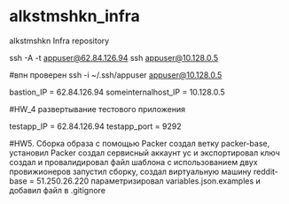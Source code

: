 # alkstmshkn_infra
alkstmshkn Infra repository

ssh -A -t appuser@62.84.126.94 ssh appuser@10.128.0.5

#впн проверен
ssh -i ~/.ssh/appuser appuser@10.128.0.5

bastion_IP = 62.84.126.94
someinternalhost_IP = 10.128.0.5

#HW_4 развертывание тестового приложения

testapp_IP = 62.84.126.94
testapp_port = 9292

#HW5. Сборка образа с помощью Packer
создал ветку packer-base, установил Packer
создал сервисный аккаунт yc и экспортировал ключ
создал и провалидировал файл шаблона с использованием двух провижионеров
запустил сборку, создал виртуальную машину
reddit-base = 51.250.26.220
параметризировал variables.json.examples и добавил файл в .gitignore
